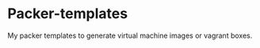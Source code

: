 Packer-templates
================

My packer templates to generate virtual machine images or vagrant boxes.
